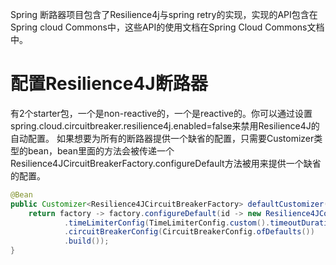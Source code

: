 Spring 断路器项目包含了Resilience4j与spring retry的实现，实现的API包含在Spring cloud Commons中，这些API的使用文档在Spring Cloud Commons文档中。
# 配置Resilience4J断路器
有2个starter包，一个是non-reactive的，一个是reactive的。你可以通过设置spring.cloud.circuitbreaker.resilience4j.enabled=false来禁用Resilience4J的自动配置。
如果想要为所有的断路器提供一个缺省的配置，只需要Customizer类型的bean，bean里面的方法会被传递一个Resilience4JCircuitBreakerFactory.configureDefault方法被用来提供一个缺省的配置。
```java
@Bean
public Customizer<Resilience4JCircuitBreakerFactory> defaultCustomizer() {
    return factory -> factory.configureDefault(id -> new Resilience4JConfigBuilder(id)
            .timeLimiterConfig(TimeLimiterConfig.custom().timeoutDuration(Duration.ofSeconds(4)).build())
            .circuitBreakerConfig(CircuitBreakerConfig.ofDefaults())
            .build());
}
```
